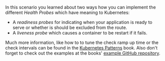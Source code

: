 In this scenario you learned about two ways how you can implement the different _Health Probes_ which have meaning to Kubernetes:

* A _readiness probes_ for indicating when your application is ready to serve or whether is should be excluded from the route.
* A _liveness probe_ which causes a container to be restart if it fails.

Much more information, like how to to tune the check ramp up time or the check intervals can be found in the [Kubernetes Patterns](https://k8spatterns.io) book. Also don't forget to check out the examples at the books' [example GitHub repository](https://github.com/k8spatterns/examples).
